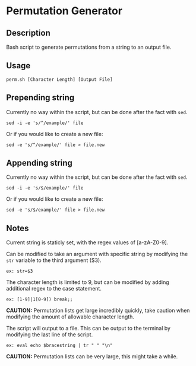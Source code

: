 # Permutation Generator

## Description

Bash script to generate permutations from a string to an output file.

## Usage

```
perm.sh [Character Length] [Output File]
```

## Prepending string

Currently no way within the script, but can be done after the fact with `sed`.

```
sed -i -e 's/^/example/' file
```

Or if you would like to create a new file:

```
sed -e 's/^/example/' file > file.new
```

## Appending string

Currently no way within the script, but can be done after the fact with `sed`.

```
sed -i -e 's/$/example/' file
```

Or if you would like to create a new file:

```
sed -e 's/$/example/' file > file.new
```


## Notes

Current string is staticly set, with the regex values of [a-zA-Z0-9].

Can be modified to take an argument with specific string by
modifying the `str` variable to the third argument ($3).

`ex: str=$3`

The character length is limited to 9, but can be modified
by adding additional regex to the case statement.

`ex: [1-9]|1[0-9]) break;;`

**CAUTION:** Permutation lists get large incredibly quickly, take caution
when modifying the amount of allowable character length.

The script will output to a file. This can be output to the terminal
by modifying the last line of the script.

`ex: eval echo $bracestring | tr " " "\n"`

**CAUTION:** Permutation lists can be very large, this might take a while.
